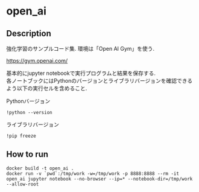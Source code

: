 # open_ai

## Description

強化学習のサンプルコード集.
環境は「Open AI Gym」を使う.

https://gym.openai.com/

基本的にjupyter notebookで実行プログラムと結果を保存する.  
各ノートブックにはPythonのバージョンとライブラリバージョンを確認できるよう以下の実行セルを含めること.

Pythonバージョン
```
!python --version
```

ライブラリバージョン
```
!pip freeze
```

## How to run

```
docker build -t open_ai .
docker run -v `pwd`:/tmp/work -w=/tmp/work -p 8888:8888 --rm -it open_ai jupyter notebook --no-browser --ip=* --notebook-dir=/tmp/work --allow-root
```
